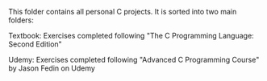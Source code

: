 This folder contains all personal C projects. It is sorted into two main folders:

Textbook: Exercises completed following "The C Programming Language: Second Edition"

Udemy:    Exercises completed following "Advanced C Programming Course" by Jason Fedin on Udemy
